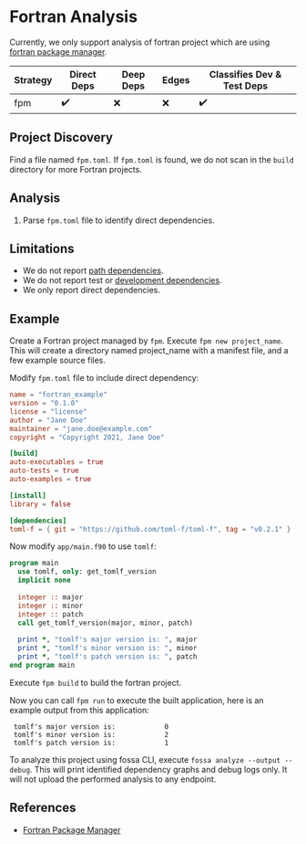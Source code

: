 # Fortran Analysis

Currently, we only support analysis of fortran project which are using [fortran package manager](https://github.com/fortran-lang/fpm).

| Strategy | Direct Deps        | Deep Deps | Edges | Classifies Dev & Test Deps |
| -------- | ------------------ | --------- | ----- | -------------------------- |
| fpm      | :heavy_check_mark: | :x:       | :x:   | :heavy_check_mark:         |

## Project Discovery

Find a file named `fpm.toml`. If `fpm.toml` is found, we do not scan in the `build` directory for more Fortran projects.

## Analysis

1. Parse `fpm.toml` file to identify direct dependencies.

## Limitations

- We do not report [path dependencies](https://github.com/fortran-lang/fpm/blob/main/manifest-reference.md#local-dependencies).
- We do not report test or [development dependencies](https://github.com/fortran-lang/fpm/blob/main/manifest-reference.md#development-dependencies).
- We only report direct dependencies.

## Example

Create a Fortran project managed by `fpm`. Execute `fpm new project_name`. This will create a directory named project_name with a manifest file, and a few example source files.

Modify `fpm.toml` file to include direct dependency:

```toml
name = "fortran_example"
version = "0.1.0"
license = "license"
author = "Jane Doe"
maintainer = "jane.doe@example.com"
copyright = "Copyright 2021, Jane Doe"

[build]
auto-executables = true
auto-tests = true
auto-examples = true

[install]
library = false

[dependencies]
toml-f = { git = "https://github.com/toml-f/toml-f", tag = "v0.2.1" }
```

Now modify `app/main.f90` to use `tomlf`:

```fortran
program main
  use tomlf, only: get_tomlf_version
  implicit none
  
  integer :: major
  integer :: minor
  integer :: patch
  call get_tomlf_version(major, minor, patch)
  
  print *, "tomlf's major version is: ", major
  print *, "tomlf's minor version is: ", minor
  print *, "tomlf's patch version is: ", patch
end program main
```

Execute `fpm build` to build the fortran project.

Now you can call `fpm run` to execute the built application, here is an example output from this application:
```
 tomlf's major version is:            0
 tomlf's minor version is:            2
 tomlf's patch version is:            1
```

To analyze this project using fossa CLI, execute `fossa analyze --output --debug`. This will print identified dependency graphs and debug logs only. It will not upload the performed analysis to any endpoint.

## References

- [Fortran Package Manager](https://github.com/fortran-lang/fpm)